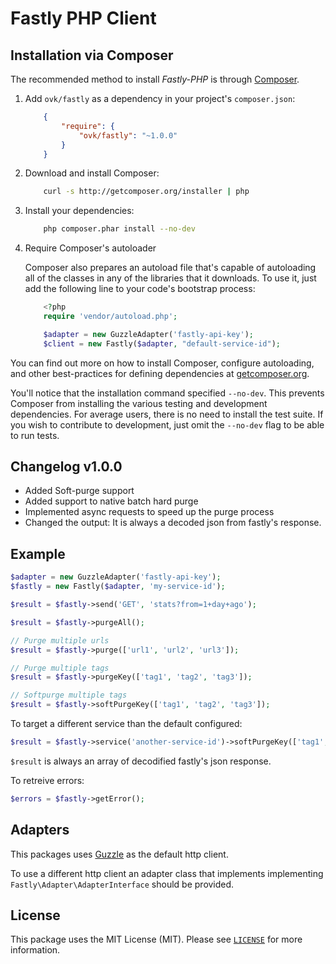 Fastly PHP Client 
====

Installation via Composer
-------------------------
The recommended method to install _Fastly-PHP_ is through [Composer](http://getcomposer.org).

1. Add ``ovk/fastly`` as a dependency in your project's ``composer.json``:

    ```json
        {
            "require": {
                "ovk/fastly": "~1.0.0"
            }
        }
    ```

2. Download and install Composer:

    ```bash
        curl -s http://getcomposer.org/installer | php
    ```

3. Install your dependencies:

    ```bash
        php composer.phar install --no-dev
    ```

4. Require Composer's autoloader

    Composer also prepares an autoload file that's capable of autoloading all of the classes in any of the libraries that it downloads. To use it, just add the following line to your code's bootstrap process:

    ```php
        <?php
        require 'vendor/autoload.php';

        $adapter = new GuzzleAdapter('fastly-api-key');
        $client = new Fastly($adapter, "default-service-id");
    ```
You can find out more on how to install Composer, configure autoloading, and other best-practices for defining dependencies at [getcomposer.org](http://getcomposer.org).

You'll notice that the installation command specified `--no-dev`.  This prevents Composer from installing the various testing and development dependencies.  For average users, there is no need to install the test suite. If you wish to contribute to development, just omit the `--no-dev` flag to be able to run tests.

Changelog v1.0.0
---
- Added Soft-purge support
- Added support to native batch hard purge
- Implemented async requests to speed up the purge process
- Changed the output: It is always a decoded json from fastly's response. 


Example
---

```php
$adapter = new GuzzleAdapter('fastly-api-key');
$fastly = new Fastly($adapter, 'my-service-id');

$result = $fastly->send('GET', 'stats?from=1+day+ago');

$result = $fastly->purgeAll();
```

```php
// Purge multiple urls
$result = $fastly->purge(['url1', 'url2', 'url3']);
```

```php
// Purge multiple tags
$result = $fastly->purgeKey(['tag1', 'tag2', 'tag3']);
```

```php
// Softpurge multiple tags
$result = $fastly->softPurgeKey(['tag1', 'tag2', 'tag3']);
```

To target a different service than the default configured:
```php
$result = $fastly->service('another-service-id')->softPurgeKey(['tag1', 'tag2', 'tag3']);
```

``$result`` is always an array of decodified fastly's json response.

To retreive errors:
```php
$errors = $fastly->getError();
```

Adapters
---
This packages uses [Guzzle](https://github.com/guzzle/guzzle) as the default http client.

To use a different http client an adapter class that implements implementing ``Fastly\Adapter\AdapterInterface`` should be provided.


License
-----

This package uses the MIT License (MIT). Please see [`LICENSE`](LICENSE) for more information.
